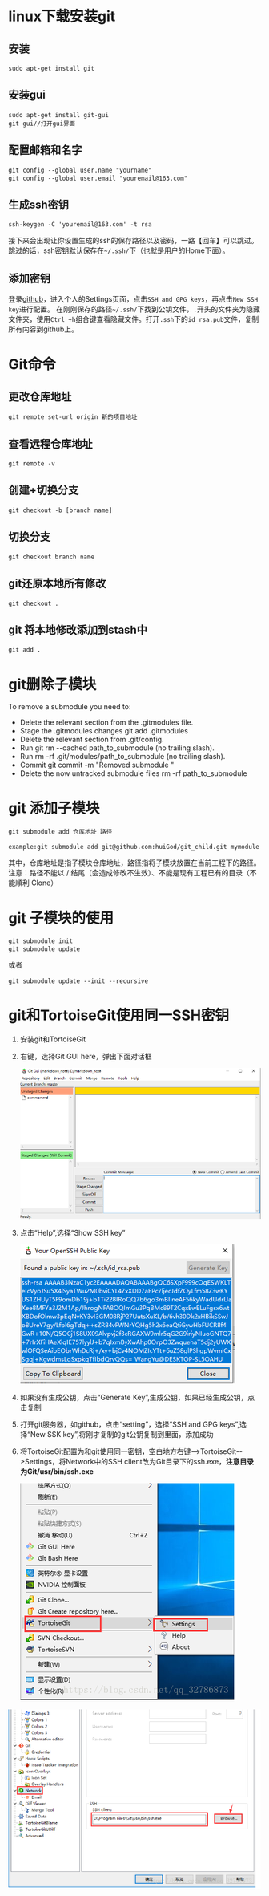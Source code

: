 

# linux下载安装git

## 安装

```
sudo apt-get install git
```

## 安装gui

```
sudo apt-get install git-gui
git gui//打开gui界面
```



## 配置邮箱和名字

```
git config --global user.name "yourname"
git config --global user.email "youremail@163.com"
```

## **生成ssh密钥**

```
ssh-keygen -C 'youremail@163.com' -t rsa
```

接下来会出现让你设置生成的ssh的保存路径以及密码，一路【回车】可以跳过。跳过的话，ssh密钥默认保存在`~/.ssh/`下（也就是用户的Home下面）。

## 添加密钥

登录[github](https://link.jianshu.com?t=https%3A%2F%2Fgithub.com)，进入个人的Settings页面，点击`SSH and GPG keys`，再点击`New SSH key`进行配置。
 在刚刚保存的路径`~/.ssh/`下找到公钥文件，`.`开头的文件夹为隐藏文件夹，使用`Ctrl +h`组合键查看隐藏文件。打开`.ssh`下的`id_rsa.pub`文件，复制所有内容到github上。



# Git命令

## 更改仓库地址

```
git remote set-url origin 新的项目地址
```



## 查看远程仓库地址

```
git remote -v
```



## 创建+切换分支

```
git checkout -b [branch name]
```

## 切换分支

```
git checkout branch name
```

## git还原本地所有修改

```
git checkout . 
```

## git 将本地修改添加到stash中

```
git add .
```

# git删除子模块

To remove a submodule you need to:

- Delete the relevant section from the .gitmodules file.
- Stage the .gitmodules changes git add .gitmodules
- Delete the relevant section from .git/config.
- Run git rm --cached path_to_submodule (no trailing slash).
- Run rm -rf .git/modules/path_to_submodule (no trailing slash).
- Commit git commit -m "Removed submodule "
- Delete the now untracked submodule files rm -rf path_to_submodule



# git 添加子模块

```
git submodule add 仓库地址 路径
```

```
example:git submodule add git@github.com:huiGod/git_child.git mymodule
```



其中，仓库地址是指子模块仓库地址，路径指将子模块放置在当前工程下的路径。 
注意：路径不能以 / 结尾（会造成修改不生效）、不能是现有工程已有的目录（不能順利 Clone）

# git 子模块的使用

```
git submodule init
git submodule update
```

或者

```
git submodule update --init --recursive
```



# git和TortoiseGit使用同一SSH密钥

 

1. 安装git和TortoiseGit

2. 右键，选择Git GUI here，弹出下面对话框

   ![image-20200309222830090](images/image-20200309222830090.png)

3. 点击“Help”,选择“Show SSH key”

   ![image-20200309222945192](images/image-20200309222945192.png)

4. 如果没有生成公钥，点击“Generate Key”,生成公钥，如果已经生成公钥，点击复制

5. 打开git服务器，如github，点击“setting”，选择“SSH and GPG keys”,选择“New SSK key”,将刚才复制的git公钥复制到里面，添加成功

6. 将TortoiseGit配置为和git使用同一密钥，空白地方右键-->TortoiseGit-->Settings，将Network中的SSH client改为Git目录下的ssh.exe，**注意目录为Git/usr/bin/ssh.exe**

   ![image-20200309223614512](images/image-20200309223614512.png)

![image-20200309223651952](images/image-20200309223651952.png)




